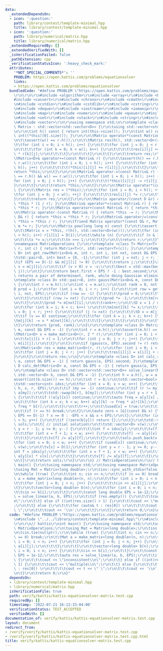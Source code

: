 ```yaml
---
data:
  _extendedDependsOn:
  - icon: ':question:'
    path: library/contest/template-minimal.hpp
    title: library/contest/template-minimal.hpp
  - icon: ':question:'
    path: library/numerical/matrix.hpp
    title: library/numerical/matrix.hpp
  _extendedRequiredBy: []
  _extendedVerifiedWith: []
  _isVerificationFailed: false
  _pathExtension: cpp
  _verificationStatusIcon: ':heavy_check_mark:'
  attributes:
    '*NOT_SPECIAL_COMMENTS*': ''
    PROBLEM: https://open.kattis.com/problems/equationsolver
    links:
    - https://open.kattis.com/problems/equationsolver
  bundledCode: "#define PROBLEM \"https://open.kattis.com/problems/equationsolver\"\
    \r\n\r\n\r\n#include <algorithm>\r\n#include <array>\r\n#include <bitset>\r\n\
    #include <cassert>\r\n#include <chrono>\r\n#include <cmath>\r\n#include <complex>\r\
    \n#include <cstdio>\r\n#include <cstdlib>\r\n#include <cstring>\r\n#include <ctime>\r\
    \n#include <deque>\r\n#include <iostream>\r\n#include <iomanip>\r\n#include <list>\r\
    \n#include <map>\r\n#include <numeric>\r\n#include <queue>\r\n#include <random>\r\
    \n#include <set>\r\n#include <stack>\r\n#include <string>\r\n#include <unordered_map>\r\
    \n#include <vector>\r\n\r\nusing namespace std;\n\r\ntemplate <class D> struct\
    \ Matrix : std::vector<std::vector<D>> {\r\n\tusing std::vector<std::vector<D>>::vector;\r\
    \n\r\n\tint h() const { return int(this->size()); }\r\n\tint w() const { return\
    \ int((*this)[0].size()); }\r\n\r\n\tMatrix operator*(const Matrix& r) const {\r\
    \n\t\tassert(w() == r.h());\r\n\t\tMatrix res(h(), std::vector<D>(r.w()));\r\n\
    \t\tfor (int i = 0; i < h(); i++) {\r\n\t\t\tfor (int j = 0; j < r.w(); j++) {\r\
    \n\t\t\t\tfor (int k = 0; k < w(); k++) {\r\n\t\t\t\t\tres[i][j] += (*this)[i][k]\
    \ * r[k][j];\r\n\t\t\t\t}\r\n\t\t\t}\r\n\t\t}\r\n\t\treturn res;\r\n\t}\r\n\r\n\
    \tMatrix<D>& operator+=(const Matrix& r) {\r\n\t\tassert(h() == r.h() && w() ==\
    \ r.w());\r\n\t\tfor (int i = 0; i < h(); i++) {\r\n\t\t\tfor (int j = 0; j <\
    \ h(); j++) {\r\n\t\t\t\t(*this)[i][j] += r[i][j];\r\n\t\t\t}\r\n\t\t}\r\n\t\t\
    return *this;\r\n\t}\r\n\r\n\tMatrix& operator-=(const Matrix& r) {\r\n\t\tassert(h()\
    \ == r.h() && w() == r.w());\r\n\t\tfor (int i = 0; i < h(); i++) {\r\n\t\t\t\
    for (int j = 0; j < h(); j++) {\r\n\t\t\t\t(*this)[i][j] -= r[i][j];\r\n\t\t\t\
    }\r\n\t\t}\r\n\t\treturn *this;\r\n\t}\r\n\r\n\tMatrix operator*(const D& r) const\
    \ {\r\n\t\tMatrix res = (*this);\r\n\t\tfor (int i = 0; i < h(); ++i) {\r\n\t\t\
    \tfor (int j = 0; j < w(); ++j) {\r\n\t\t\t\tres[i][j] *= r;\r\n\t\t\t}\r\n\t\t\
    }\r\n\t\treturn res;\r\n\t}\r\n\r\n\tMatrix operator/(const D &r) const{ return\
    \ *this * (1 / r); }\r\n\tMatrix& operator*=(const Matrix& r) { return *this =\
    \ *this * r; }\r\n\tMatrix operator+(const Matrix& r) { return *this += r; }\r\
    \n\tMatrix operator-(const Matrix& r) { return *this -= r; }\r\n\tMatrix& operator*=(const\
    \ D& r) { return *this = *this * r; }\r\n\tMatrix& operator/=(const D &r) { return\
    \ *this = *this / r; }\r\n\tfriend Matrix operator*(const D& r, Matrix m) { return\
    \ m *= r; }\r\n\r\n\tMatrix pow(long long n) const {\r\n\t\tassert(h() == w());\r\
    \n\t\tMatrix x = *this, r(h(), std::vector<D>(w()));\r\n\t\tfor (int i = 0; i\
    \ < h(); i++) r[i][i] = D(1);\r\n\t\twhile (n) {\r\n\t\t\tif (n & 1) r *= x;\r\
    \n\t\t\tx *= x;\r\n\t\t\tn >>= 1;\r\n\t\t}\r\n\t\treturn r;\r\n\t}\r\n};\r\n\r\
    \nnamespace MatrixOperations {\r\n\r\ntemplate <class T> Matrix<T> make_matrix(int\
    \ r, int c) { return Matrix<T>(r, std::vector<T>(c)); }\r\n\r\ntemplate <class\
    \ D> int get_row(Matrix<D>& m, int r, int i, int nxt, const D& EPS = -1) {\r\n\
    \tstd::pair<D, int> best = {0, -1};\r\n\tfor (int j = nxt; j < r; j++) {\r\n\t\
    \tif (EPS == D(-1) && m[j][i] != 0) {\r\n\t\t\treturn j;\r\n\t\t}\r\n\t\tauto\
    \ v = m[j][i];\r\n\t\tif (v < 0) v = -v;\r\n\t\tbest = std::max(best, std::make_pair(v,\
    \ j));\r\n\t}\r\n\treturn best.first < EPS ? -1 : best.second;\r\n}\r\n\r\n//\
    \ returns a pair of determinant, rank, while doing Gaussian elimination to m\r\
    \ntemplate <class D> std::pair<D, int> gauss(Matrix<D>& m, const D& EPS = -1)\
    \ {\r\n\tint r = m.h();\r\n\tint c = m.w();\r\n\tint rank = 0, nxt = 0;\r\n\t\
    D prod = 1;\r\n\tfor (int i = 0; i < r; i++) {\r\n\t\tint row = get_row(m, r,\
    \ i, nxt, EPS);\r\n\t\tif (row == -1) {\r\n\t\t\tprod = 0;\r\n\t\t\tcontinue;\r\
    \n\t\t}\r\n\t\tif (row != nxt) {\r\n\t\t\tprod *= -1;\r\n\t\t\tm[row].swap(m[nxt]);\r\
    \n\t\t}\r\n\t\tprod *= m[nxt][i];\r\n\t\trank++;\r\n\t\tD x = 1 / m[nxt][i];\r\
    \n\t\tfor (int k = i; k < c; k++) \r\n\t\t\tm[nxt][k] *= x;\r\n\t\tfor (int j\
    \ = 0; j < r; j++) {\r\n\t\t\tif (j != nxt) {\r\n\t\t\t\tD v = m[j][i];\r\n\t\t\
    \t\tif (v == 0) continue;\r\n\t\t\t\tfor (int k = i; k < c; k++) {\r\n\t\t\t\t\
    \tm[j][k] -= v * m[nxt][k];\r\n\t\t\t\t}\r\n\t\t\t}\r\n\t\t}\r\n\t\tnxt++;\r\n\
    \t}\r\n\treturn {prod, rank};\r\n}\r\n\r\ntemplate <class D> Matrix<D> inv(Matrix<D>\
    \ m, const D& EPS = -1) {\r\n\tint r = m.h();\r\n\tassert(m.h() == m.w());\r\n\
    \tMatrix<D> x = make_matrix<D>(r, 2 * r);\r\n\tfor (int i = 0; i < r; i++) {\r\
    \n\t\tx[i][i + r] = 1;\r\n\t\tfor (int j = 0; j < r; j++) {\r\n\t\t\tx[i][j] =\
    \ m[i][j];\r\n\t\t}\r\n\t}\r\n\tif (gauss(x, EPS).second != r) return Matrix<D>();\r\
    \n\tMatrix<D> res = make_matrix<D>(r, r);\r\n\tfor (int i = 0; i < r; i++) {\r\
    \n\t\tfor (int j = 0; j < r; j++) {\r\n\t\t\tres[i][j] = x[i][j + r];\r\n\t\t\
    }\r\n\t}\r\n\treturn res;\r\n}\r\n\r\ntemplate <class D> int calc_rank(Matrix<D>\
    \ a, const D& EPS = -1) { return gauss(a, EPS).second; }\r\ntemplate <class D>\
    \ D calc_det(Matrix<D> a, const D& EPS = -1) { return gauss(a, EPS).first; }\r\
    \n\r\ntemplate <class D> std::vector<std::vector<D>> solve_linear(Matrix<D> a,\
    \ std::vector<D> b, const D& EPS = -1) {\r\n\tint h = a.h(), w = a.w();\r\n\t\
    assert(int(b.size()) == h);\r\n\tint r = 0;\r\n\tstd::vector<bool> used(w);\r\n\
    \tstd::vector<int> idxs;\r\n\tfor (int x = 0; x < w; x++) {\r\n\t\tint my = get_row(a,\
    \ h, x, r, EPS);\r\n\t\tif (my == -1) continue;\r\n\t\tif (r != my) std::swap(a[r],\
    \ a[my]);\r\n\t\tstd::swap(b[r], b[my]);\r\n\t\tfor (int y = r + 1; y < h; y++)\
    \ {\r\n\t\t\tif (!a[y][x]) continue;\r\n\t\t\tauto freq = a[y][x] / a[r][x];\r\
    \n\t\t\tfor (int k = x; k < w; k++) a[y][k] -= freq * a[r][k];\r\n\t\t\tb[y] -=\
    \ freq * b[r];\r\n\t\t}\r\n\t\tr++;\r\n\t\tused[x] = true;\r\n\t\tidxs.push_back(x);\r\
    \n\t\tif (r == h) break;\r\n\t}\r\n\tauto zero = [&](const D& x) {\r\n\t\treturn\
    \ EPS == D(-1) ? x == 0 : -EPS < x && x < EPS;\r\n\t};\r\n\tfor (int y = r; y\
    \ < h; y++) {\r\n\t\tif (!zero(b[y])) return {};\r\n\t}\r\n\tstd::vector<std::vector<D>>\
    \ sols;\r\n\t{ // initial solution\r\n\t\tstd::vector<D> v(w);\r\n\t\tfor (int\
    \ y = r - 1; y >= 0; y--) {\r\n\t\t\tint f = idxs[y];\r\n\t\t\tv[f] = b[y];\r\n\
    \t\t\tfor (int x = f + 1; x < w; x++) {\r\n\t\t\t\tv[f] -= a[y][x] * v[x];\r\n\
    \t\t\t}\r\n\t\t\tv[f] /= a[y][f];\r\n\t\t}\r\n\t\tsols.push_back(v);\r\n\t}\r\n\
    \tfor (int s = 0; s < w; s++) {\r\n\t\tif (used[s]) continue;\r\n\t\tstd::vector<D>\
    \ v(w);\r\n\t\tv[s] = D(1);\r\n\t\tfor (int y = r - 1; y >= 0; y--) {\r\n\t\t\t\
    int f = idxs[y];\r\n\t\t\tfor (int x = f + 1; x < w; x++) {\r\n\t\t\t\tv[f] -=\
    \ a[y][x] * v[x];\r\n\t\t\t}\r\n\t\t\tv[f] /= a[y][f];\r\n\t\t}\r\n\t\tsols.push_back(v);\r\
    \n\t}\r\n\treturn sols;\r\n}\r\n\r\n} // MatrixOperations\n\r\n// kattis\r\nint\
    \ main() {\r\n\tusing namespace std;\r\n\tusing namespace MatrixOperations;\r\n\
    \tusing Mat = Matrix<long double>;\r\n\tios::sync_with_stdio(false);\r\n\tcin.tie(nullptr);\r\
    \n\twhile (true) {\r\n\t\tint n; cin >> n;\r\n\t\tif (n == 0) break;\r\n\t\tMat\
    \ a = make_matrix<long double>(n, n);\r\n\t\tfor (int i = 0; i < n; i++) {\r\n\
    \t\t\tfor (int j = 0; j < n; j++) {\r\n\t\t\t\tcin >> a[i][j];\r\n\t\t\t}\r\n\t\
    \t}\r\n\t\tvector<long double> b(n);\r\n\t\tfor (int i = 0; i < n; i++) {\r\n\t\
    \t\tcin >> b[i];\r\n\t\t}\r\n\t\tconst long double EPS = 1e-12;\r\n\t\tauto res\
    \ = solve_linear(a, b, EPS);\r\n\t\tif (res.empty()) {\r\n\t\t\tcout << \"inconsistent\\\
    n\";\r\n\t\t} else if ((int)res.size() > 1) {\r\n\t\t\tcout << \"multiple\\n\"\
    ;\r\n\t\t} else {\r\n\t\t\tfor (auto& t : res[0]) \r\n\t\t\t\tcout << t << \"\
    \ \";\r\n\t\t\tcout << '\\n';\r\n\t\t}\r\n\t}\r\n\treturn 0;\r\n}\n"
  code: "#define PROBLEM \"https://open.kattis.com/problems/equationsolver\"\r\n\r\
    \n#include \"../../library/contest/template-minimal.hpp\"\r\n#include \"../../library/numerical/matrix.hpp\"\
    \r\n\r\n// kattis\r\nint main() {\r\n\tusing namespace std;\r\n\tusing namespace\
    \ MatrixOperations;\r\n\tusing Mat = Matrix<long double>;\r\n\tios::sync_with_stdio(false);\r\
    \n\tcin.tie(nullptr);\r\n\twhile (true) {\r\n\t\tint n; cin >> n;\r\n\t\tif (n\
    \ == 0) break;\r\n\t\tMat a = make_matrix<long double>(n, n);\r\n\t\tfor (int\
    \ i = 0; i < n; i++) {\r\n\t\t\tfor (int j = 0; j < n; j++) {\r\n\t\t\t\tcin >>\
    \ a[i][j];\r\n\t\t\t}\r\n\t\t}\r\n\t\tvector<long double> b(n);\r\n\t\tfor (int\
    \ i = 0; i < n; i++) {\r\n\t\t\tcin >> b[i];\r\n\t\t}\r\n\t\tconst long double\
    \ EPS = 1e-12;\r\n\t\tauto res = solve_linear(a, b, EPS);\r\n\t\tif (res.empty())\
    \ {\r\n\t\t\tcout << \"inconsistent\\n\";\r\n\t\t} else if ((int)res.size() >\
    \ 1) {\r\n\t\t\tcout << \"multiple\\n\";\r\n\t\t} else {\r\n\t\t\tfor (auto& t\
    \ : res[0]) \r\n\t\t\t\tcout << t << \" \";\r\n\t\t\tcout << '\\n';\r\n\t\t}\r\
    \n\t}\r\n\treturn 0;\r\n}"
  dependsOn:
  - library/contest/template-minimal.hpp
  - library/numerical/matrix.hpp
  isVerificationFile: true
  path: verify/kattis/kattis-equationsolver-matrix.test.cpp
  requiredBy: []
  timestamp: '2022-07-21 16:12:33-04:00'
  verificationStatus: TEST_ACCEPTED
  verifiedWith: []
documentation_of: verify/kattis/kattis-equationsolver-matrix.test.cpp
layout: document
redirect_from:
- /verify/verify/kattis/kattis-equationsolver-matrix.test.cpp
- /verify/verify/kattis/kattis-equationsolver-matrix.test.cpp.html
title: verify/kattis/kattis-equationsolver-matrix.test.cpp
---
```

